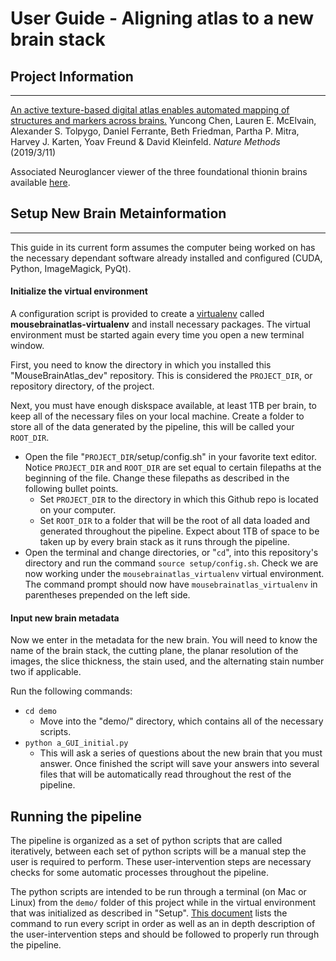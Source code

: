 # User Guide - Aligning atlas to a new brain stack

## Project Information

---

[An active texture-based digital atlas enables automated mapping of structures and markers across brains.](https://www.nature.com/articles/s41592-019-0328-8)
Yuncong Chen, Lauren E. McElvain, Alexander S. Tolpygo, Daniel Ferrante, Beth Friedman, Partha P. Mitra, Harvey J. Karten, Yoav Freund & David Kleinfeld. 
_Nature Methods_ (2019/3/11)

Associated Neuroglancer viewer of the three foundational thionin brains available [here](https://activebrainatlas.github.io/MouseBrainAtlas/index.html).

## Setup New Brain Metainformation

---

This guide in its current form assumes the computer being worked on has the necessary dependant software already installed and configured (CUDA, Python, ImageMagick, PyQt). 

#### Initialize the virtual environment

A configuration script is provided to create a [virtualenv](https://virtualenv.pypa.io/en/stable/) called **mousebrainatlas-virtualenv** and install necessary packages. The virtual environment must be started again every time you open a new terminal window.

First, you need to know the directory in which you installed this "MouseBrainAtlas_dev" repository. This is considered the `PROJECT_DIR`, or repository directory, of the project.

Next, you must have enough diskspace available, at least 1TB per brain, to keep all of the necessary files on your local machine. Create a folder to store all of the data generated by the pipeline, this will be called your `ROOT_DIR`.

- Open the file "`PROJECT_DIR`/setup/config.sh" in your favorite text editor. Notice `PROJECT_DIR` and `ROOT_DIR` are set equal to certain filepaths at the beginning of the file. Change these filepaths as described in the following bullet points.
    - Set `PROJECT_DIR` to the directory in which this Github repo is located on your computer.
    - Set `ROOT_DIR` to a folder that will be the root of all data loaded and generated throughout the pipeline. Expect about 1TB of space to be taken up by every brain stack as it runs through the pipeline.
- Open the terminal and change directories, or "`cd`", into this repository's directory and run the command `source setup/config.sh`. Check we are now working under the `mousebrainatlas_virtualenv` virtual environment. The command prompt should now have `mousebrainatlas_virtualenv` in parentheses prepended on the left side.

#### Input new brain metadata

Now we enter in the metadata for the new brain. You will need to know the name of the brain stack, the cutting plane, the planar resolution of the images, the slice thickness, the stain used, and the alternating stain number two if applicable.

Run the following commands:
- `cd demo`
    - Move into the "demo/" directory, which contains all of the necessary scripts.
- `python a_GUI_initial.py`
    - This will ask a series of questions about the new brain that you must answer. Once finished the script will save your answers into several files that will be automatically read throughout the rest of the pipeline.
    
    
## Running the pipeline

The pipeline is organized as a set of python scripts that are called iteratively, between each set of python scripts will be a manual step the user is required to perform. These user-intervention steps are necessary checks for some automatic processes throughout the pipeline.

The python scripts are intended to be run through a terminal (on Mac or Linux) from the `demo/` folder of this project while in the virtual environment that was initialized as described in "Setup". [This document](pipeline.md) lists the command to run every script in order as well as an in depth description of the user-intervention steps and should be followed to properly run through the pipeline.
